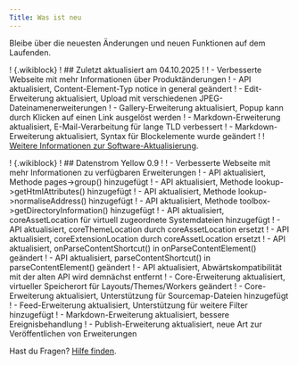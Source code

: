 ```yaml
---
Title: Was ist neu
---
```

Bleibe über die neuesten Änderungen und neuen Funktionen auf dem Laufenden.

! {.wikiblock}
! ## Zuletzt aktualisiert am 04.10.2025
!
! - Verbesserte Webseite mit mehr Informationen über Produktänderungen
! - API aktualisiert, Content-Element-Typ notice in general geändert
! - Edit-Erweiterung aktualisiert, Upload mit verschiedenen JPEG-Dateinamenerweiterungen
! - Gallery-Erweiterung aktualisiert, Popup kann durch Klicken auf einen Link ausgelöst werden
! - Markdown-Erweiterung aktualisiert, E-Mail-Verarbeitung für lange TLD verbessert
! - Markdown-Erweiterung aktualisiert, Syntax für Blockelemente wurde geändert
! 
! [Weitere Informationen zur Software-Aktualisierung](how-to-change-the-system#software-aktualisierung).

! {.wikiblock}
! ## Datenstrom Yellow 0.9
!
! - Verbesserte Webseite mit mehr Informationen zu verfügbaren Erweiterungen
! - API aktualisiert, Methode pages->group() hinzugefügt
! - API aktualisiert, Methode lookup->getHtmlAttributes() hinzugefügt
! - API aktualisiert, Methode lookup->normaliseAddress() hinzugefügt
! - API aktualisiert, Methode toolbox->getDirectoryInformation() hinzugefügt
! - API aktualisiert, coreAssetLocation für virtuell zugeordnete Systemdateien hinzugefügt
! - API aktualisiert, coreThemeLocation durch coreAssetLocation ersetzt
! - API aktualisiert, coreExtensionLocation durch coreAssetLocation ersetzt
! - API aktualisiert, onParseContentShortcut() in onParseContentElement() geändert
! - API aktualisiert, parseContentShortcut() in parseContentElement() geändert
! - API aktualisiert, Abwärtskompatibilität mit der alten API wird demnächst entfernt
! - Core-Erweiterung aktualisiert, virtueller Speicherort für Layouts/Themes/Workers geändert
! - Core-Erweiterung aktualisiert, Unterstützung für Sourcemap-Dateien hinzugefügt
! - Feed-Erweiterung aktualisiert, Unterstützung für weitere Filter hinzugefügt
! - Markdown-Erweiterung aktualisiert, bessere Ereignisbehandlung
! - Publish-Erweiterung aktualisiert, neue Art zur Veröffentlichen von Erweiterungen

Hast du Fragen? [Hilfe finden](.).
